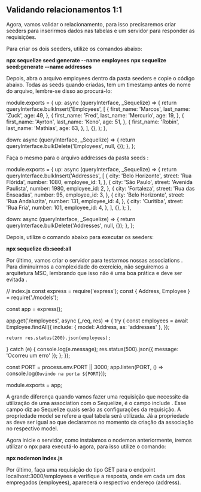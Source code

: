 ## Validando relacionamentos 1:1

Agora, vamos validar o relacionamento, para isso precisaremos criar seeders para inserirmos dados nas tabelas e um servidor para responder as requisições.

Para criar os dois seeders, utilize os comandos abaixo:

**npx sequelize seed:generate --name employees**
**npx sequelize seed:generate --name addresses**

Depois, abra o arquivo employees dentro da pasta seeders e copie o código abaixo. Todas as seeds quando criadas, tem um timestamp antes do nome do arquivo, lembre-se disso ao procurá-lo:

module.exports = {
  up: async (queryInterface, _Sequelize) => {
    return queryInterface.bulkInsert('Employees',
      [
        {
          first_name: 'Marcos',
          last_name: 'Zuck',
          age: 49,
        },
        {
          first_name: 'Fred',
          last_name: 'Mercurio',
          age: 19,
        },
        {
          first_name: 'Ayrton',
          last_name: 'Keno',
          age: 51,
        },
        {
          first_name: 'Robin',
          last_name: 'Mathias',
          age: 63,
        },
      ],
      {},
    );
  },

  down: async (queryInterface, _Sequelize) => {
    return queryInterface.bulkDelete('Employees', null, {});
  },
};

Faça o mesmo para o arquivo addresses da pasta seeds :

module.exports = {
  up: async (queryInterface, _Sequelize) => {
    return queryInterface.bulkInsert('Addresses',
      [
        {
          city: 'Belo Horizonte',
          street: 'Rua Flórida',
          number: 1080,
          employee_id: 1,
        },
        {
          city: 'São Paulo',
          street: 'Avenida Paulista',
          number: 1980,
          employee_id: 2,
        },
        {
          city: 'Fortaleza',
          street: 'Rua das Enseadas',
          number: 95,
          employee_id: 3,
        },
        {
          city: 'Belo Horizonte',
          street: 'Rua Andaluzita',
          number: 131,
          employee_id: 4,
        },
        {
          city: 'Curitiba',
          street: 'Rua Fria',
          number: 101,
          employee_id: 4,
        },
      ],
      {},
    );
  },

  down: async (queryInterface, _Sequelize) => {
    return queryInterface.bulkDelete('Addresses', null, {});
  },
};

Depois, utilize o comando abaixo para executar os seeders:

**npx sequelize db:seed:all**

Por último, vamos criar o servidor para testarmos nossas associations . Para diminuirmos a complexidade do exercício, não seguiremos a arquitetura MSC, lembrando que isso não é uma boa prática e deve ser evitada .


// index.js
const express = require('express');
const { Address, Employee } = require('./models');

const app = express();

app.get('/employees', async (_req, res) => {
  try {
    const employees = await Employee.findAll({
      include: { model: Address, as: 'addresses' },
    });

    return res.status(200).json(employees);
  } catch (e) {
    console.log(e.message);
    res.status(500).json({ message: 'Ocorreu um erro' });
  };
});

const PORT = process.env.PORT || 3000;
app.listen(PORT, () => console.log(`Ouvindo na porta ${PORT}`));

module.exports = app;

A grande diferença quando vamos fazer uma requisição que necessite da utilização de uma association com o Sequelize, é o campo include . Esse campo diz ao Sequelize quais serão as configurações da requisição. A propriedade model se refere a qual tabela será utilizada. Já a propriedade as deve ser igual ao que declaramos no momento da criação da associação no respectivo model.

Agora inicie o servidor, como instalamos o nodemon anteriormente, iremos utilizar o npx para executá-lo agora, para isso utilize o comando:

**npx nodemon index.js**

Por último, faça uma requisição do tipo GET para o endpoint localhost:3000/employees e verifique a resposta, onde em cada um dos empregados (employees), aparecerá o respectivo endereço (address).
